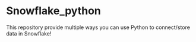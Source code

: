 # Snowflake_python
This repository provide multiple ways you can use Python to connect/store data in Snowflake!
